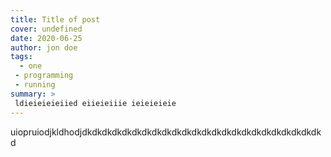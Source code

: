 ```yaml
---
title: Title of post
cover: undefined
date: 2020-06-25
author: jon doe
tags:
  - one
 - programming
 - running
summary: >
 ldieieieieiied eiieieiiie ieieieieie
---
```

uiopruiodjkldhodjdkdkdkdkdkdkdkdkdkdkdkdkdkdkdkdkdkdkdkdkdkdkdkdkd
